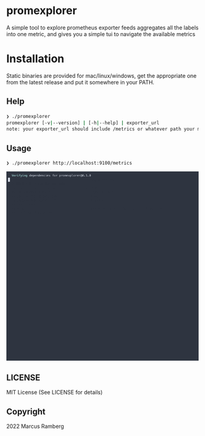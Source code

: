 # promexplorer

A simple tool to explore prometheus exporter feeds
aggregates all the labels into one metric, and gives you a simple tui
to navigate the available metrics

# Installation

Static binaries are provided for mac/linux/windows, get the appropriate one from
the latest release and put it somewhere in your PATH.

## Help

``` sh
❯ ./promexplorer
promexplorer [-v|--version] | [-h|--help] | exporter_url
note: your exporter_url should include /metrics or whatever path your metrics are on.
```

## Usage

``` sh
❯ ./promexplorer http://localhost:9100/metrics
```

![screencast](https://github.com/marcusramberg/promexplorer/blob/main/promexplorer.gif)

## LICENSE

MIT License (See LICENSE for details)

## Copyright

2022 Marcus Ramberg
